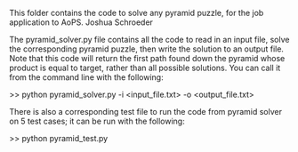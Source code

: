 This folder contains the code to solve any pyramid puzzle, for the job application to AoPS.
Joshua Schroeder

The pyramid_solver.py file contains all the code to read in an input file, solve the corresponding pyramid puzzle, then write the solution to an output file. Note that this code will return the first path found down the pyramid whose product is equal to target, rather than all possible solutions. You can call it from the command line with the following:

\>\> python pyramid_solver.py -i <input_file.txt> -o <output_file.txt>

There is also a corresponding test file to run the code from pyramid solver on 5 test cases; it can be run with the following:

\>\> python pyramid_test.py
